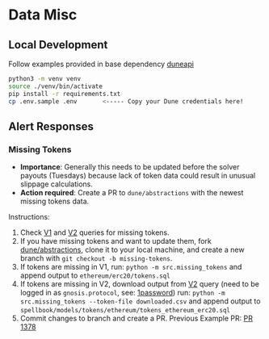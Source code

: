 # Data Misc

## Local Development

Follow examples provided in base dependency [duneapi](https://github.com/bh2smith/duneapi/tree/main/example)

```sh
python3 -m venv venv
source ./venv/bin/activate
pip install -r requirements.txt
cp .env.sample .env       <----- Copy your Dune credentials here!
```

## Alert Responses

### Missing Tokens

- **Importance**: Generally this needs to be updated before the solver payouts (Tuesdays) because lack of token data 
could result in unusual slippage calculations.
- **Action required**: Create a PR to `dune/abstractions` with the newest missing tokens data.

Instructions:

1. Check [V1](https://dune.com/queries/236085) and [V2](https://dune.com/queries/984709) queries for missing tokens.
2. If you have missing tokens and want to update them, fork [dune/abstractions](https://github.com/duneanalytics/abstractions), 
clone it to your local machine, and create a new branch with `git checkout -b missing-tokens`.
3. If tokens are missing in V1, run: `python -m src.missing_tokens` and append output to `ethereum/erc20/tokens.sql`
4. If tokens are missing in V2, download output from [V2](https://dune.com/queries/984709) query 
(need to be logged in as `gnosis.protocol`, see: [1password](https://start.1password.com/open/i?a=6DWD777JFFEZZLYS6J4DUURYLE&h=my.1password.com&i=pbtrpawolbhkbpojk6yz7j2kwu&v=weisopuq6vd4jkgfi443z2fe64)) 
run: `python -m src.missing_tokens --token-file downloaded.csv` and append output to `spellbook/models/tokens/ethereum/tokens_ethereum_erc20.sql`
5. Commit changes to branch and create a PR. Previous Example PR: [PR 1378](https://github.com/duneanalytics/abstractions/pull/1378)
